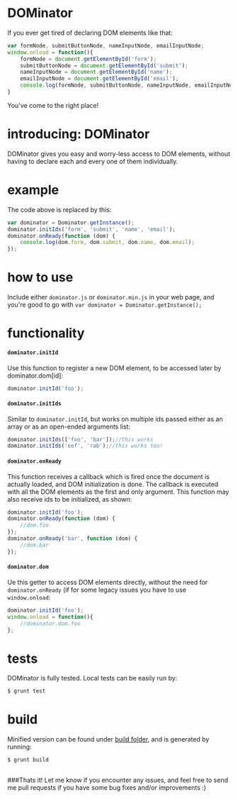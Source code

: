 DOMinator
========
If you ever get tired of declaring DOM elements like that:
```javascript
var formNode, submitButtonNode, nameInputNode, emailInputNode;
window.onload = function(){
    formNode = document.getElementById('form');
    submitButtonNode = document.getElementById('submit');
    nameInputNode = document.getElementById('name');
    emailInputNode = document.getElementById('email');
    console.log(formNode, submitButtonNode, nameInputNode, emailInputNode);
}
```
You've come to the right place!
# introducing: DOMinator
DOMinator gives you easy and worry-less access to DOM elements, without having to declare each and every one of them individually.

# example
The code above is replaced by this:

```javascript
var dominator = Dominator.getInstance();
dominator.initIds('form', 'submit', 'name', 'email');
dominator.onReady(function (dom) {
    console.log(dom.form, dom.submit, dom.name, dom.email);
});
```

# how to use

Include either ```dominator.js``` or ```dominator.min.js``` in your web page, and you're good to go with ```var dominator = Dominator.getInstance();```

# functionality

#### ```dominator.initId```
Use this function to register a new DOM element, to be accessed later by dominator.dom[id]:
```javascript
dominator.initId('foo');
```

#### ```dominator.initIds```
Similar to ```dominator.initId```, but works on multiple ids passed either as an array or as an open-ended arguments list:
```javascript
dominator.initIds(['foo', 'bar']);//this works
dominator.initIds('oof', 'rab');//this works too!
```

#### ```dominator.onReady```
This function receives a callback which is fired once the document is actually loaded, and DOM initialization is done.
The callback is executed with all the DOM elements as the first and only argument. This function may also receive ids to be initialized, as shown:
```javascript
dominator.initId('foo');
dominator.onReady(function (dom) {
	//dom.foo
});
dominator.onReady('bar', function (dom) {
	//dom.bar
});
```

#### ```dominator.dom```
Ue this getter to access DOM elements directly, without the need for ```dominator.onReady``` (if for some legacy issues you have to use ```window.onload```:
```javascript
dominator.initId('foo');
window.onload = function(){
	//dominator.dom.foo
};
```

# tests
DOMinator is fully tested. Local tests can be easily run by:
```sh
$ grunt test
```

# build
Minified version can be found under [build folder](/build/dominator.min.js), and is generated by running:
```sh
$ grunt build
```
## 
###Thats it! Let me know if you encounter any issues, and feel free to send me pull requests if you have some bug fixes and/or improvements :)
